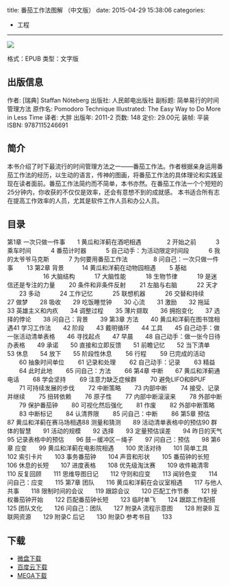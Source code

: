 title: 番茄工作法图解 （中文版）
date: 2015-04-29 15:38:06
categories:
  - 工程
---

![](http://img3.douban.com/lpic/s4599081.jpg)

格式：EPUB
类型：文字版

<!--more-->

## 出版信息 ##

作者: [瑞典] Staffan Nöteberg 
出版社: 人民邮电出版社
副标题: 简单易行的时间管理方法
原作名: Pomodoro Technique Illustrated: The Easy Way to Do More in Less Time
译者: 大胖 
出版年: 2011-2
页数: 148
定价: 29.00元
装帧: 平装
ISBN: 9787115246691

## 简介 ##

本书介绍了时下最流行的时间管理方法之一——番茄工作法。作者根据亲身运用番茄工作法的经历，以生动的语言，传神的图画，将番茄工作法的具体理论和实践呈现在读者面前。番茄工作法简约而不简单，本书亦然。在番茄工作法一个个短短的25分钟内，你收获的不仅仅是效率，还会有意想不到的成就感。
本书适合所有志在提高工作效率的人员，尤其是软件工作人员和办公人员。

## 目录 ##

第1章 一次只做一件事　　1
黄瓜和洋蓟在酒吧相遇 　　　　2
开始之前 　　　3
乘车时间 　　　4
番茄计时器 　　　5
自己动手：为活动限定时间段 　　　6
我的太爷爷马克斯 　　　7
为何要用番茄工作法 　　　　8
问自己：一次只做一件事 　　13
第2章 背景　　　14
黄瓜和洋蓟在动物园相遇 　　5
基础 　　　　　　16
大脑结构 　　　17
大脑性能 　　　18
生物节律 　　　19
是迷信还是专注的力量 　　20
条件和非条件反射 　　21
左脑与右脑 　　　22
天才 　　23
多动 　　　24
工作记忆 　　　25
联想机器 　　　26
交替和持续　　27
做梦　　28
吸收　　29
吃饭睡觉钟　　30
心流　　31
激励　　32
拖延　　33
英雄主义和内疚　　34
调整过程　　35
薄片撷取　　36
拥抱变化　　37
选择的悖论　　38
问自己：背景　　39
第3章 方法　　40
黄瓜和洋蓟在图书馆相遇41
学习工作法　　42
阶段　　43
戴明循环　　44
工具　　45
自己动手：做一张活动清单表格　　46
寻找起点　　47
早晨　　48
自己动手：做一张今日待办表格　　49
承诺　　50
直接和立即反馈　　51
前瞻记忆　　52
当下清单　　53
休息　　54
放下　　55
阶段性休息 　　56
行程 　　59
已完成的活动 　　60
抽象时间单位 　　61
记录和处理 　　62
自己动手：记录 　　63
精益 　　64
此时此地 　　65
问自己：方法 　　66
第4章 中断　　67
黄瓜和洋蓟通电话 　　68
学会坚持 　　69
注意力缺乏症候群 　　70
避免LIFO和BPUF 　　71
可持续发展的步伐 　　72
中断策略 　　73
内部中断 　　74
接受、记录并继续 　　75
扭转依赖 　　76
原子性 　　77
内部中断滚滚来 　　78
外部中断 　　79
保护番茄钟 　　80
可视化然后强化 　　81
作废 　　82
外部中断策略 　　83
中断标记 　　84
认清界限 　　85
问自己：中断 　　86
第5章 预估　　87
黄瓜和洋蓟在赛马场相遇88
测量和猜测　　89
活动清单表格中的预估90
群体的智慧　　91
活动的规模　　92
选择　　93
定量预估误差　　94
昨日的天气　　95
记录表格中的预估　　96
鼓－缓冲区－绳子　　97
问自己：预估　　98
第6章 应变　　99
黄瓜和洋蓟在电影院相遇　　100
灵活对待　　101
简单工具　　102
索引卡片　　103
事务番茄钟　　104
声音和形状　　105
番茄钟的长短　　106
休息的长短　　107
进度表格　　108
优先级淘汰赛　　109
收件箱清零　　110
反复回顾　　111
思维导图日记　　112
守则和应变　　113
闻铃色变　　114
问自己：应变　　115
第7章 团队　　116
黄瓜和洋蓟在会议室相遇　　117
与他人共事　　118
限制时间的会议　　119
跟踪会议　　120
匹配工作节奏　　121
授权番茄钟开始　　122
匹配番茄钟长短　　123
临时单飞　　124
跟踪工作配搭　　125
团队文化　　126
问自己：团队　　127
附录A 流程示意图　　128
附录B 互联网资源　　129
附录C 后记　　130
附录D 参考书目　　133

## 下载 ##

* [微盘下载](http://vdisk.weibo.com/s/aADaW4YRP4CF2)
* [百度云下载](http://pan.baidu.com/s/1rWhTO)
* [MEGA下载](https://mega.co.nz/#!mIUXFa5a!pwN7OuOdy_h73hNDYqMLgIyBt6OqRje41vmv4KO5lag)